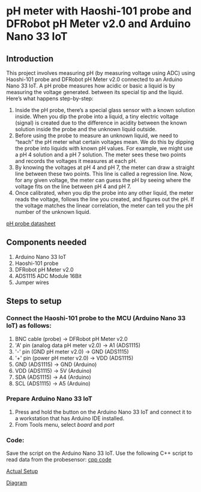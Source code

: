 # pH meter with Haoshi-101 probe and DFRobot pH Meter v2.0 and Arduino Nano 33 IoT

## Introduction
This project involves measuring pH (by measuring voltage using ADC) using Haoshi-101 probe and DFRobot pH Meter v2.0 connected to an Arduino Nano 33 IoT.
A pH probe measures how acidic or basic a liquid is by measuring the voltage generated. between its special tip and the liquid. Here’s what happens step-by-step:

1. Inside the pH probe, there’s a special glass sensor with a known solution inside. When you dip the probe into a liquid, a tiny electric voltage (signal) is created due to the difference in acidity between the known solution inside the probe and the unknown liquid outside.
2. Before using the probe to measure an unknown liquid, we need to “teach” the pH meter what certain voltages mean. We do this by dipping the probe into liquids with known pH values. For example, we might use a pH 4 solution and a pH 7 solution. The meter sees these two points and records the voltages it measures at each pH.
3. By knowing the voltages at pH 4 and pH 7, the meter can draw a straight line between these two points. This line is called a regression line. Now, for any given voltage, the meter can guess the pH by seeing where the voltage fits on the line between pH 4 and pH 7.
4. Once calibrated, when you dip the probe into any other liquid, the meter reads the voltage, follows the line you created, and figures out the pH. If the voltage matches the linear correlation, the meter can tell you the pH number of the unknown liquid.

[pH probe datasheet](https://github.com/mrsoheilnezakat/Sensors/blob/main_branch/HAOSHI-101%20ph%20Probe/pH%20Electrode%20Instruction%20Manua%E2%80%A6.pdf)

## Components needed
1. Arduino Nano 33 IoT
2. Haoshi-101 probe
3. DFRobot pH Meter v2.0
4. ADS1115 ADC Module 16Bit
5. Jumper wires

## Steps to setup

### Connect the Haoshi-101 probe to the MCU (Arduino Nano 33 IoT) as follows:
1. BNC cable (probe) → DFRobot pH Meter v2.0
2. 'A' pin (analog data pH meter v2.0) → A1 (ADS1115)
3. '-' pin (GND pH meter v2.0) → GND (ADS1115)
4. '+' pin (power pH meter v2.0) → VDD (ADS1115)
5. GND (ADS1115) → GND (Arduino)
6. VDD (ADS1115) → 5V (Arduino)
7. SDA (ADS1115) → A4 (Arduino)
8. SCL (ADS1115) → A5 (Arduino)

### Prepare Arduino Nano 33 IoT
1. Press and hold the button on the Arduino Nano 33 IoT and connect it to a workstation that has Arduino IDE installed.
2. From Tools menu, select *board* and *port*

### Code:
Save the script on the Arduino Nano 33 IoT. Use the following C++ script to read data from the probesensor: [cpp code](https://github.com/mrsoheilnezakat/Sensors/blob/main_branch/Haoshi-101%20pH%20Probe/main.cpp)



[Actual Setup](https://github.com/mrsoheilnezakat/Sensors/blob/main_branch/Haoshi-101%20pH%20Probe/images/actual%20setup.jpg)

[Diagram](https://github.com/mrsoheilnezakat/Sensors/blob/main_branch/Haoshi-101%20pH%20Probe/images/diagram.png)

